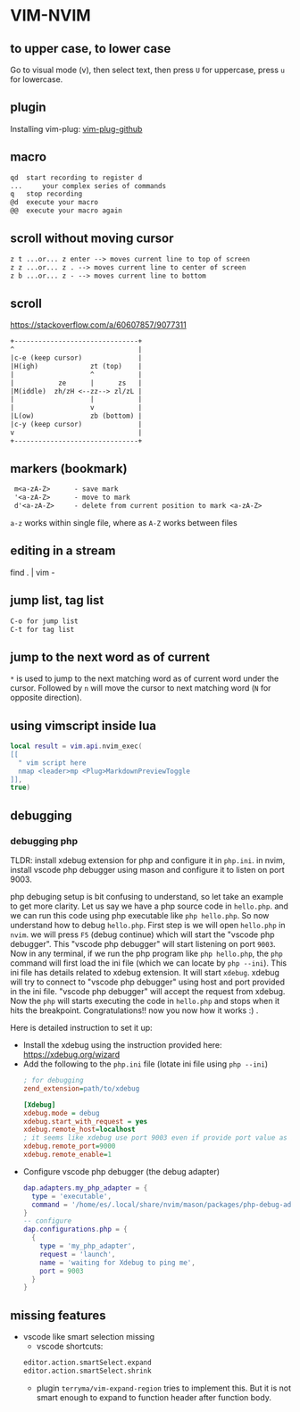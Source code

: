 # VIM-NVIM

## to upper case, to lower case

Go to visual mode (v), then select text, then press `U` for uppercase, press `u` for lowercase.

## plugin

Installing vim-plug: [vim-plug-github](https://github.com/junegunn/vim-plug)

## macro

```txt
qd 	start recording to register d
... 	your complex series of commands
q 	stop recording
@d 	execute your macro
@@ 	execute your macro again
```

## scroll without moving cursor

```txt
z t ...or... z enter --> moves current line to top of screen
z z ...or... z . --> moves current line to center of screen
z b ...or... z - --> moves current line to bottom
```

## scroll

https://stackoverflow.com/a/60607857/9077311

```txt
+-------------------------------+
^                               |
|c-e (keep cursor)              |
|H(igh)             zt (top)    |
|                   ^           |
|           ze      |      zs   |
|M(iddle)  zh/zH <--zz--> zl/zL |
|                   |           |
|                   v           |
|L(ow)              zb (bottom) |
|c-y (keep cursor)              |
v                               |
+-------------------------------+
```

## markers (bookmark)

```txt
 m<a-zA-Z>      - save mark
 '<a-zA-Z>      - move to mark
 d'<a-zA-Z>     - delete from current position to mark <a-zA-Z>
```

`a-z` works within single file, where as `A-Z` works between files

## editing in a stream

find . | vim -


## jump list, tag list

```txt
C-o for jump list
C-t for tag list
```

## jump to the next word as of current

`*` is used to jump to the next matching word as of current word under the
cursor. Followed by `n` will move the cursor to next matching word (`N` for
opposite direction).

## using vimscript inside lua

```lua
local result = vim.api.nvim_exec(
[[
  " vim script here
  nmap <leader>mp <Plug>MarkdownPreviewToggle
]],
true)
```

## debugging

### debugging php

TLDR: install xdebug extension for php and configure it in `php.ini`.
in nvim, install vscode php debugger using mason and configure it to 
listen on port 9003.

php debuging setup is bit confusing to understand, so let take an example
to get more clarity. Let us say we have a php source code in `hello.php`.
and we can run this code using php executable like `php hello.php`.
So now understand how to debug `hello.php`. First step is we will open `hello.php`
in `nvim`. we will press `F5` (debug continue) which will start the "vscode php debugger".
This "vscode php debugger" will start listening on port `9003`. Now in any terminal, if
we run the php program like `php hello.php`, the `php` command will first load the
ini file (which we can locate by `php --ini`). This ini file has details related to
xdebug extension. It will start `xdebug`. xdebug will try to connect to "vscode php debugger"
using host and port provided in the ini file. "vscode php debugger" will accept the request
from xdebug. Now the `php` will starts executing the code in `hello.php` and stops when
it hits the breakpoint. Congratulations!! now you now how it works :) .

Here is detailed instruction to set it up:

- Install the xdebug using the instruction provided here: https://xdebug.org/wizard
- Add the following to the `php.ini` file (lotate ini file using `php --ini`)
  ```ini
  ; for debugging
  zend_extension=path/to/xdebug

  [Xdebug]
  xdebug.mode = debug
  xdebug.start_with_request = yes
  xdebug.remote_host=localhost
  ; it seems like xdebug use port 9003 even if provide port value as 9000
  xdebug.remote_port=9000
  xdebug.remote_enable=1
  ```
- Configure vscode php debugger (the debug adapter)
  ```lua
  dap.adapters.my_php_adapter = {
    type = 'executable',
    command = '/home/es/.local/share/nvim/mason/packages/php-debug-adapter/php-debug-adapter',
  }
  -- configure
  dap.configurations.php = {
    {
      type = 'my_php_adapter',
      request = 'launch',
      name = 'waiting for Xdebug to ping me',
      port = 9003
    }
  }
  ```

## missing features

- vscode like smart selection missing
  - vscode shortcuts:
  ```txt
  editor.action.smartSelect.expand
  editor.action.smartSelect.shrink
  ```
  - plugin `terryma/vim-expand-region` tries to implement this.
  But it is not smart enough to expand to function header after function body.


